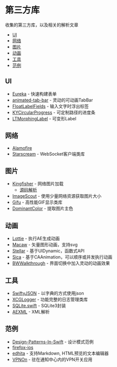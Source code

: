 # 第三方库
收集的第三方库，以及相关的解析文章

- [UI](#UI)
- [网络](#网络)
- [图片](#图片)
- [动画](#动画)
- [工具](#工具)
- [范例](#范例)


## UI
- [Eureka](https://github.com/xmartlabs/Eureka) - 快速构建表单
- [animated-tab-bar](https://github.com/Ramotion/animated-tab-bar) - 灵动的可动画TabBar
- [FloatLabelFields](https://github.com/FahimF/FloatLabelFields) - 输入文字时浮出标签
- [KYCircularProgress](https://github.com/kentya6/KYCircularProgress) - 可定制路径的进度条
- [LTMorphingLabel](https://github.com/lexrus/LTMorphingLabel) - 可变形Label


## 网络
- [Alamofire](https://github.com/Alamofire/Alamofire)
- [Starscream](https://github.com/daltoniam/starscream) - WebSocket客户端类库


## 图片
- [Kingfisher](https://github.com/onevcat/Kingfisher) - 网络图片加载
  - [源码解析](https://juejin.cn/post/6929345703818985485)
- [ImageScout](https://github.com/kaishin/ImageScout) - 使用少量网络资源获取图片大小
- [Gifu](https://github.com/kaishin/gifu) - 高性能GIF显示类库
- [DominantColor](https://github.com/indragiek/DominantColor) - 提取图片主色

## 动画
- [Lottie](https://github.com/airbnb/lottie-ios) - 执行AE生成动画
- [Macaw](https://github.com/exyte/Macaw) - 矢量图形动画，支持svg
- [Stellar](https://github.com/AugustRush/Stellar) - 基于UIDynamic，函数式API
- [Sica](https://github.com/cats-oss/Sica) - 基于CAAnimation，可以顺序或并发执行动画
- [BWWalkthrough](https://github.com/ariok/BWWalkthrough) - 界面切换中加入灵动的动画效果


## 工具
- [SwiftyJSON](https://github.com/SwiftyJSON/SwiftyJSON) - 以字典的方式使用json
- [XCGLogger](https://github.com/DaveWoodCom/XCGLogger) - 功能完整的日志管理类库
- [SQLite.swift](https://github.com/stephencelis/SQLite.swift) - SQLite3封装
- [AEXML](https://github.com/tadija/AEXML) - XML解析

## 范例
- [Design-Patterns-In-Swift](https://github.com/ochococo/Design-Patterns-In-Swift) - 设计模式范例
- [firefox-ios](https://github.com/mozilla-mobile/firefox-ios)
- [edhita](https://github.com/tnantoka/edhita) - 支持Markdown, HTML预览的文本编辑器
- [VPNOn](https://github.com/lexrus/VPNOn) - 驻在通知中心内的VPN开关应用

